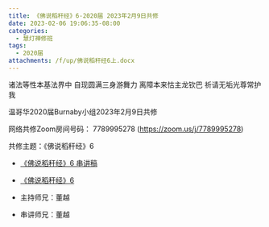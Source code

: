 ```yaml
---
title: 《佛说稻秆经》6-2020届 2023年2月9日共修
date: 2023-02-06 19:06:35-08:00
categories:
  - 慧灯禅修班
tags:
  - 2020届
attachments: /f/up/佛说稻秆经6上.docx
---
```

诸法等性本基法界中 自现圆满三身游舞力
离障本来怙主龙钦巴 祈请无垢光尊常护我

温哥华2020届Burnaby小组2023年2月9日共修

网络共修Zoom房间号码： 7789995278 (<https://zoom.us/j/7789995278>)

共修主题：《佛说稻秆经》6

* [《佛说稻秆经》6 串讲稿](/f/up/佛说稻秆经6上.docx)
* [《佛说稻秆经》6](https://www.fohuifayu.com/index.php/huideng-jiangtang/jingdian-jiedu/foshuo-daoganjing/2493-p17077)

* 主持师兄：董越
* 串讲师兄：董越
